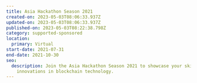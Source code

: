 ```yaml
---
title: Asia Hackathon Season 2021
created-on: 2023-05-03T08:06:33.937Z
updated-on: 2023-05-03T08:06:33.937Z
published-on: 2023-05-03T08:22:38.798Z
category: supported-sponsored
location:
  primary: Virtual
start-date: 2021-07-31
end-date: 2021-10-30
seo:
  description: Join the Asia Hackathon Season 2021 to showcase your skills and
    innovations in blockchain technology.
---
```

